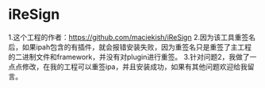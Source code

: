 iReSign
=======
1.这个工程的作者：https://github.com/maciekish/iReSign
2.因为该工具重签名后，如果ipah包含的有插件，就会报错安装失败，因为重签名只是重签了主工程的二进制文件和framework，并没有对plugin进行重签。
3.针对问题2，我做了一点点修改，在我的工程可以重签ipa，并且安装成功，如果有其他问题欢迎给我留言。
